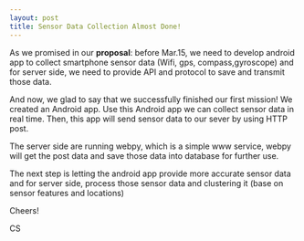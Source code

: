 ```yaml
---
layout: post
title: Sensor Data Collection Almost Done!
---
```


As we promised in our **proposal**: before Mar.15, we need to develop android app to collect smartphone sensor data (Wifi, gps, compass,gyroscope) and for server side, we need to provide API and protocol to save and transmit those data. 


And now, we glad to say that we successfully finished our first mission! We created an Android app. Use this Android app we can collect sensor data in real time. Then, this app will send sensor data to our sever by using HTTP post. 

The server side are running webpy, which is a simple www service, webpy will get the post data and save those data into database for further use.

The next step is letting the android app provide more accurate sensor data and for server side, process those sensor data and clustering it (base on sensor features and locations)

Cheers!

CS